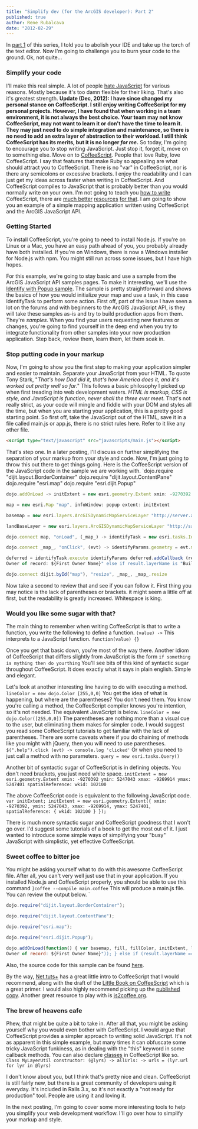 ```yaml
---
title: "Simplify dev (for the ArcGIS developer): Part 2"
published: true
author: Rene Rubalcava
date: "2012-02-29"
---
```


In [part 1](https://odoe.net/blog/?p=200) of this series, I told you to abolish your IDE and take up the torch of the text editor. Now I'm going to challenge you to burn your code to the ground. Ok, not quite...

### Simplify your code

I'll make this real simple. A lot of people [hate JavaScript](http://www.quora.com/Why-do-so-many-people-seem-to-hate-JavaScript) for various reasons. Mostly because it's too damn flexible for their liking. That's also it's greatest strength. **Update (Dec, 2012): I have since changed my personal stance on CoffeeScript. I still enjoy writing CoffeeScript for my personal projects. However, I have found that when working in a team environment, it is not always the best choice. Your team may not know CoffeeScript, may not want to learn it or don't have the time to learn it. They may just need to do simple integration and maintenance, so there is no need to add an extra layer of abstraction to their workload. I still think CoffeeScript has its merits, but it is no longer _for me_.** So today, I'm going to encourage you to stop writing JavaScript. Just stop it, forget it, move on to something else. Move on to [CoffeeScript](http://coffeescript.org/). People that love Ruby, love CoffeeScript. I say that features that make Ruby so appealing are what should attract you to CoffeeScript. There is no "var" in CoffeeScript, nor is there any semicolons or excessive brackets. I enjoy the readability and I can just get my ideas across faster when writing in CoffeeScript. And CoffeeScript compiles to JavaScript that is probably better than you would normally write on your own. I'm not going to teach you [how to write](http://sixrevisions.com/javascript/coffeescript-basics/) CoffeeScript, there are [much better](http://www.amazon.com/gp/product/1934356786/ref=as_li_ss_tl?ie=UTF8&tag=odoenet-20&linkCode=as2&camp=1789&creative=390957&creativeASIN=1934356786) [resources](http://www.amazon.com/gp/product/1449321054/ref=as_li_ss_tl?ie=UTF8&tag=odoenet-20&linkCode=as2&camp=1789&creative=390957&creativeASIN=1449321054) [for that](http://net.tutsplus.com/tutorials/javascript-ajax/rocking-out-with-coffeescript/). I am going to show you an example of a simple mapping application written using CoffeeScript and the ArcGIS JavaScript API.

### Getting Started

To install CoffeeScript, you're going to need to install Node.js. If you're on Linux or a Mac, you have an easy path ahead of you, you probably already have both installed. If you're on Windows, there is now a Windows installer for Node.js with npm. You might still run across some issues, but I have high hopes.

For this example, we're going to stay basic and use a sample from the ArcGIS JavaScript API samples pages. To make it interesting, we'll use the [Identify with Popup sample](http://help.arcgis.com/EN/webapi/javascript/arcgis/help/jssamples/find_popup.html). The sample is pretty straightforward and shows the basics of how you would initialize your map and use a task, in this case IdentifyTask to perform some action. First off, part of the issue I have seen a lot on the forums and with beginners to the ArcGIS JavaScript API, is they will take these samples as-is and try to build production apps from them. They're _samples_. When you find your users requesting new features or changes, you're going to find yourself in the deep end when you try to integrate functionality from other samples into your now production application. Step back, review them, learn them, let them soak in.

### Stop putting code in your markup

Now, I'm going to show you the first step to making your application simpler and easier to maintain. Separate your JavaScript from your HTML. To quote Tony Stark, "_That's how Dad did it, that's how America does it, and it's worked out pretty well so far_." This follows a basic philosophy I picked up when first treading into web development waters. _HTML is markup, CSS is style, and JavaScript is function, never shall the three ever meet_. That's not really strict, as your code will mingle and fiddle with your DOM and styles all the time, but when you are starting your application, this is a pretty good starting point. So first off, take the JavaScript out of the HTML, save it in a file called main.js or app.js, there is no strict rules here. Refer to it like any other file.

```html
<script type="text/javascript" src="javascripts/main.js"></script>
```

That's step one. In a later posting, I'll discuss on further simplifying the separation of your markup from your style and code. Now, I'm just going to throw this out there to get things going. Here is the CoffeeScript version of the JavaScript code in the sample we are working with. `dojo.require "dijit.layout.BorderContainer" dojo.require "dijit.layout.ContentPane" dojo.require "esri.map" dojo.require "esri.dijit.Popup"

```js
dojo.addOnLoad -> initExtent = new esri.geometry.Extent xmin: -9270392 ymin: 5247043 xmax: -9269914 ymax: 5247401 spatialReference: wkid: 102100 lineColor = new dojo.Color [255,0,0] fillColor = new dojo.Color [255,255,0,0.25] lineSymbol = new esri.symbol.SimpleLineSymbol esri.symbol.SimpleLineSymbol.STYLE_SOLID, lineColor, 2 fill = new esri.symbol.SimpleFillSymbol esri.symbol.SimpleFillSymbol.STYLE_SOLID, lineSymbol, fillColor popup = new esri.dijit.Popup { fillSymbol: fill }, dojo.create "div"

map = new esri.Map "map", infoWindow: popup extent: initExtent

basemap = new esri.layers.ArcGISDynamicMapServiceLayer "http://server.arcgisonline.com/ArcGIS/rest/services/World_Imagery/MapServer" map.addLayer basemap

landBaseLayer = new esri.layers.ArcGISDynamicMapServiceLayer "http://sampleserver3.arcgisonline.com/ArcGIS/rest/services/BloomfieldHillsMichigan/Parcels/MapServer", opacity: 0.55 map.addLayer landBaseLayer

dojo.connect map, "onLoad", (_map_) -> identifyTask = new esri.tasks.IdentifyTask "http://sampleserver3.arcgisonline.com/ArcGIS/rest/services/BloomfieldHillsMichigan/Parcels/MapServer" identifyParams = new esri.tasks.IdentifyParameters() identifyParams.tolerance = 3 identifyParams.returnGeometry = true identifyParams.layerIds = [0, 2] identifyParams.layerOption = esri.tasks.IdentifyParameters.LAYER_OPTION_ALL identifyParams.width = _map_.width identifyParams.height = _map_.height

dojo.connect _map_, "onClick", (evt) -> identifyParams.geometry = evt.mapPoint identifyParams.mapExtent = _map_.extent

deferred = identifyTask.execute identifyParams deferred.addCallback (response) -> dojo.map response, (result) -> feature = result.feature feature.attributes.layerName = result.layerName if result.layerName is "Tax Parcels" then feature.setInfoTemplate new esri.InfoTemplate "","${Postal Address}  
Owner of record: ${First Owner Name}" else if result.layerName is "Building Footprints" then feature.setInfoTemplate new esri.InfoTemplate "", "Parcel ID: ${PARCELID}" feature _map_.infoWindow.setFeatures [ deferred ] _map_.infoWindow.show evt.mapPoint

dojo.connect dijit.byId("map"), "resize", _map_, _map_.resize 
```

Now take a second to review that and see if you can follow it. First thing you may notice is the lack of parentheses or brackets. it might seem a little off at first, but the readability is greatly increased. Whitespace is king.

### Would you like some sugar with that?

The main thing to remember when writing CoffeeScript is that to write a function, you write the following to define a function. `(value) ->` This interprets to a JavaScript function. `function(value) {}`

Once you get that basic down, you're most of the way there. Another idiom of CoffeeScript that differs slightly from JavaScript is the form `if something is mything then do yourthing` You'll see bits of this kind of syntactic sugar throughout CoffeeScript. It does exactly what it says in plain english. Simple and elegant.

Let's look at another interesting line having to do with executing a method. `lineColor = new dojo.Color [255,0,0]` You get the idea of what is happening, but where are the parentheses? You don't need them. You know you're calling a method, the CoffeeScript compiler knows you're intention, so it's not needed. The equivalent JavaScript is below. `lineColor = new dojo.Color([255,0,0])` The parentheses are nothing more than a visual cue to the user, but eliminating them makes for simpler code. I would suggest you read some CoffeeScript tutorials to get familiar with the lack of parentheses. There are some caveats where if you do chaining of methods like you might with jQuery, then you will need to use parentheses. `$(".help").click (evt) -> console.log 'clicked'` Or when you need to just call a method with no parameters. `query = new esri.tasks.Query()`

Another bit of syntactic sugar of CoffeeScript is in defining objects. You don't need brackets, you just need white space. `initExtent = new esri.geometry.Extent xmin: -9270392 ymin: 5247043 xmax: -9269914 ymax: 5247401 spatialReference: wkid: 102100 `

The above CoffeeScript code is equivalent to the following JavaScript code. ` var initExtent; initExtent = new esri.geometry.Extent({ xmin: -9270392, ymin: 5247043, xmax: -9269914, ymax: 5247401, spatialReference: { wkid: 102100 } }); `

There is much more syntactic sugar and CoffeeScript goodness that I won't go over. I'd suggest some tutorials of a book to get the most out of it. I just wanted to introduce some simple ways of simplifying your "busy" JavaScript with simplistic, yet effective CoffeeScript.

### Sweet coffee to bitter joe

You might be asking yourself what to do with this awesome CoffeeScript file. After all, you can't very well just use that in your application. If you installed Node.js and CoffeeScript properly, you should be able to use this command `]coffee --compile main.coffee` This will produce a main.js file. You can review the output below. `

```js
dojo.require("dijit.layout.BorderContainer");

dojo.require("dijit.layout.ContentPane");

dojo.require("esri.map");

dojo.require("esri.dijit.Popup");

dojo.addOnLoad(function() { var basemap, fill, fillColor, initExtent, landBaseLayer, lineColor, lineSymbol, map, popup; initExtent = new esri.geometry.Extent({ xmin: -9270392, ymin: 5247043, xmax: -9269914, ymax: 5247401, spatialReference: { wkid: 102100 } }); lineColor = new dojo.Color([255, 0, 0]); fillColor = new dojo.Color([255, 255, 0, 0.25]); lineSymbol = new esri.symbol.SimpleLineSymbol(esri.symbol.SimpleLineSymbol.STYLE_SOLID, lineColor, 2); fill = new esri.symbol.SimpleFillSymbol(esri.symbol.SimpleFillSymbol.STYLE_SOLID, lineSymbol, fillColor); popup = new esri.dijit.Popup({ fillSymbol: fill }, dojo.create("div")); map = new esri.Map("map", { infoWindow: popup, extent: initExtent }); basemap = new esri.layers.ArcGISDynamicMapServiceLayer("http://server.arcgisonline.com/ArcGIS/rest/services/World_Imagery/MapServer"); map.addLayer(basemap); landBaseLayer = new esri.layers.ArcGISDynamicMapServiceLayer("http://sampleserver3.arcgisonline.com/ArcGIS/rest/services/BloomfieldHillsMichigan/Parcels/MapServer", { opacity: 0.55 }); map.addLayer(landBaseLayer); return dojo.connect(map, "onLoad", function(_map_) { var identifyParams, identifyTask; identifyTask = new esri.tasks.IdentifyTask("http://sampleserver3.arcgisonline.com/ArcGIS/rest/services/BloomfieldHillsMichigan/Parcels/MapServer"); identifyParams = new esri.tasks.IdentifyParameters(); identifyParams.tolerance = 3; identifyParams.returnGeometry = true; identifyParams.layerIds = [0, 2]; identifyParams.layerOption = esri.tasks.IdentifyParameters.LAYER_OPTION_ALL; identifyParams.width = _map_.width; identifyParams.height = _map_.height; dojo.connect(_map_, "onClick", function(evt) { var deferred; identifyParams.geometry = evt.mapPoint; identifyParams.mapExtent = _map_.extent; deferred = identifyTask.execute(identifyParams); deferred.addCallback(function(response) { return dojo.map(response, function(result) { var feature; feature = result.feature; feature.attributes.layerName = result.layerName; if (result.layerName === "Tax Parcels") { feature.setInfoTemplate(new esri.InfoTemplate("", "${Postal Address}  
Owner of record: ${First Owner Name}")); } else if (result.layerName === "Building Footprints") { feature.setInfoTemplate(new esri.InfoTemplate("", "Parcel ID: ${PARCELID}")); } return feature; }); }); _map_.infoWindow.setFeatures([deferred]); return _map_.infoWindow.show(evt.mapPoint); }); return dojo.connect(dijit.byId("map"), "resize", _map_, _map_.resize); }); });
```

Also, the source code for this sample can be found [here](https://github.com/odoe/SimplifyDev-part2-sample).

By the way, [Net.tuts+](http://net.tutsplus.com/tutorials/javascript-ajax/rocking-out-with-coffeescript/) has a great little intro to CoffeeScript that I would recommend, along with the draft of the [Little Book on CoffeeScript](http://arcturo.github.com/library/coffeescript/index.html) which is a great primer. I would also highly recommend picking up the [published copy](http://www.amazon.com/gp/product/1449321054/ref=as_li_ss_tl?ie=UTF8&tag=odoenet-20&linkCode=as2&camp=1789&creative=390957&creativeASIN=1449321054). Another great resource to play with is [js2coffee.org](http://js2coffee.org/).

### The brew of heavens cafe

Phew, that might be quite a bit to take in. After all that, you might be asking yourself why you would even bother with CoffeeScript. I would argue that CoffeeScript provides a simpler approach to writing solid JavaScript. It's not as apparent in this simple example, but many times it can obfuscate some tricky JavaScript funkiness, as in dealing with the "this" keyword in some callback methods. You can also declare [classes](http://coffeescript.org/#classes) in CoffeeScript like so. `Class MyLayerUtil constructor: (@lyrs) -> allUrls: -> urls = (lyr.url for lyr in @lyrs) `

I don't know about you, but I think that's pretty nice and clean. CoffeeScript is still fairly new, but there is a great community of developers using it everyday. It's included in Rails 3.x, so it's not exactly a "not ready for production" tool. People are using it and loving it.

In the next posting, I'm going to cover some more interesting tools to help you simplify your web development workflow. I'll go over how to simplify your markup and style.
